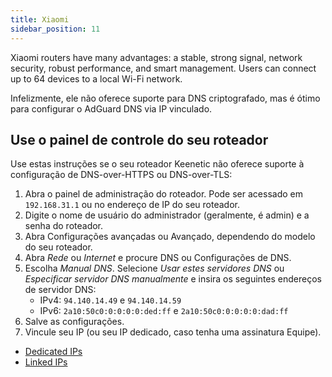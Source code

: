 ```yaml
---
title: Xiaomi
sidebar_position: 11
---
```


Xiaomi routers have many advantages: a stable, strong signal, network security, robust performance, and smart management. Users can connect up to 64 devices to a local Wi-Fi network.

Infelizmente, ele não oferece suporte para DNS criptografado, mas é ótimo para configurar o AdGuard DNS via IP vinculado.

## Use o painel de controle do seu roteador

Use estas instruções se o seu roteador Keenetic não oferece suporte à configuração de DNS-over-HTTPS ou DNS-over-TLS:

1. Abra o painel de administração do roteador. Pode ser acessado em `192.168.31.1` ou no endereço de IP do seu roteador.
2. Digite o nome de usuário do administrador (geralmente, é admin) e a senha do roteador.
3. Abra Configurações avançadas ou Avançado, dependendo do modelo do seu roteador.
4. Abra _Rede_ ou _Internet_ e procure DNS ou Configurações de DNS.
5. Escolha _Manual DNS_. Selecione _Usar estes servidores DNS_ ou _Especificar servidor DNS manualmente_ e insira os seguintes endereços de servidor DNS:
    - IPv4: `94.140.14.49` e `94.140.14.59`
    - IPv6: `2a10:50c0:0:0:0:0:ded:ff` e `2a10:50c0:0:0:0:0:dad:ff`
6. Salve as configurações.
7. Vincule seu IP (ou seu IP dedicado, caso tenha uma assinatura Equipe).

- [Dedicated IPs](/private-dns/connect-devices/other-options/dedicated-ip.md)
- [Linked IPs](/private-dns/connect-devices/other-options/linked-ip.md)
